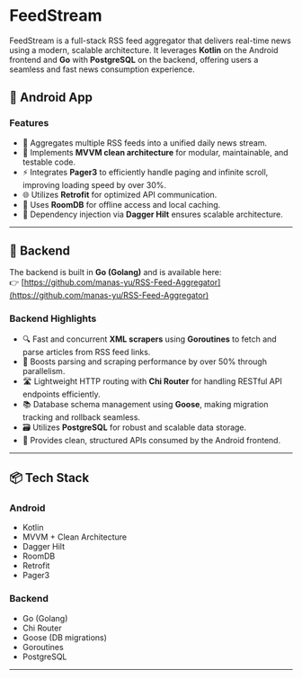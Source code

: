 # FeedStream

FeedStream is a full-stack RSS feed aggregator that delivers real-time news using a modern, scalable architecture. It leverages **Kotlin** on the Android frontend and **Go** with **PostgreSQL** on the backend, offering users a seamless and fast news consumption experience.

## 📱 Android App

### Features

- 🔄 Aggregates multiple RSS feeds into a unified daily news stream.
- 🧠 Implements **MVVM clean architecture** for modular, maintainable, and testable code.
- ⚡ Integrates **Pager3** to efficiently handle paging and infinite scroll, improving loading speed by over 30%.
- 🌐 Utilizes **Retrofit** for optimized API communication.
- 💾 Uses **RoomDB** for offline access and local caching.
- 🔐 Dependency injection via **Dagger Hilt** ensures scalable architecture.

---

## 🔧 Backend

The backend is built in **Go (Golang)** and is available here:  
👉 [https://github.com/manas-yu/RSS-Feed-Aggregator](https://github.com/manas-yu/RSS-Feed-Aggregator)

### Backend Highlights

- 🔍 Fast and concurrent **XML scrapers** using **Goroutines** to fetch and parse articles from RSS feed links.
- 🚀 Boosts parsing and scraping performance by over 50% through parallelism.
- 🛣️ Lightweight HTTP routing with **Chi Router** for handling RESTful API endpoints efficiently.
- 📚 Database schema management using **Goose**, making migration tracking and rollback seamless.
- 🗃️ Utilizes **PostgreSQL** for robust and scalable data storage.
- 📡 Provides clean, structured APIs consumed by the Android frontend.

---

## 📦 Tech Stack

### Android
- Kotlin
- MVVM + Clean Architecture
- Dagger Hilt
- RoomDB
- Retrofit
- Pager3

### Backend
- Go (Golang)
- Chi Router
- Goose (DB migrations)
- Goroutines
- PostgreSQL

---

